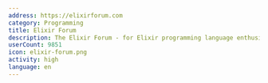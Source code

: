 ```yaml
---
address: https://elixirforum.com
category: Programming
title: Elixir Forum
description: The Elixir Forum - for Elixir programming language enthusiasts!
userCount: 9851
icon: elixir-forum.png
activity: high
language: en
---
```

